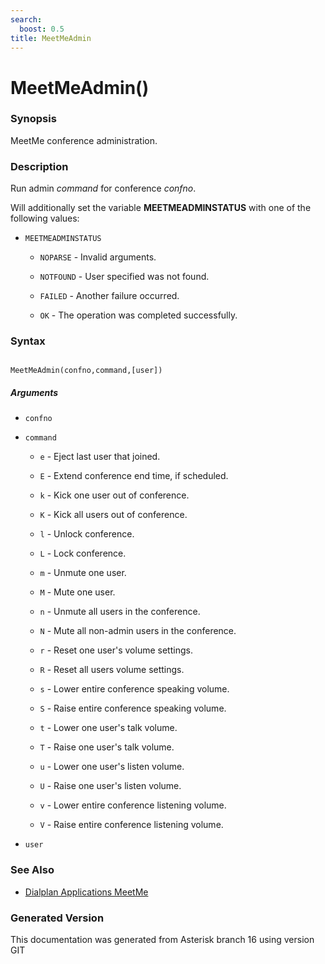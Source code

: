 ```yaml
---
search:
  boost: 0.5
title: MeetMeAdmin
---
```


# MeetMeAdmin()

### Synopsis

MeetMe conference administration.

### Description

Run admin _command_ for conference _confno_.<br>

Will additionally set the variable **MEETMEADMINSTATUS** with one of the following values:<br>


* `MEETMEADMINSTATUS`

    * `NOPARSE` - Invalid arguments.

    * `NOTFOUND` - User specified was not found.

    * `FAILED` - Another failure occurred.

    * `OK` - The operation was completed successfully.

### Syntax


```

MeetMeAdmin(confno,command,[user])
```
##### Arguments


* `confno`

* `command`

    * `e` - Eject last user that joined.<br>


    * `E` - Extend conference end time, if scheduled.<br>


    * `k` - Kick one user out of conference.<br>


    * `K` - Kick all users out of conference.<br>


    * `l` - Unlock conference.<br>


    * `L` - Lock conference.<br>


    * `m` - Unmute one user.<br>


    * `M` - Mute one user.<br>


    * `n` - Unmute all users in the conference.<br>


    * `N` - Mute all non-admin users in the conference.<br>


    * `r` - Reset one user's volume settings.<br>


    * `R` - Reset all users volume settings.<br>


    * `s` - Lower entire conference speaking volume.<br>


    * `S` - Raise entire conference speaking volume.<br>


    * `t` - Lower one user's talk volume.<br>


    * `T` - Raise one user's talk volume.<br>


    * `u` - Lower one user's listen volume.<br>


    * `U` - Raise one user's listen volume.<br>


    * `v` - Lower entire conference listening volume.<br>


    * `V` - Raise entire conference listening volume.<br>


* `user`

### See Also

* [Dialplan Applications MeetMe](/Asterisk_16_Documentation/API_Documentation/Dialplan_Applications/MeetMe)


### Generated Version

This documentation was generated from Asterisk branch 16 using version GIT 